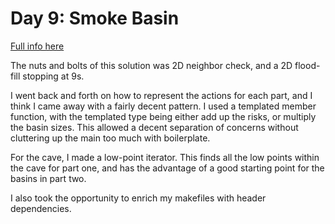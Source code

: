 # Day 9: Smoke Basin

[Full info here](https://adventofcode.com/2021/day/9)

The nuts and bolts of this solution was 2D neighbor check, and a 2D flood-fill
stopping at 9s.

I went back and forth on how to represent the actions for each part, and I think
I came away with a fairly decent pattern. I used a templated member function, with
the templated type being either add up the risks, or multiply the basin sizes.
This allowed a decent separation of concerns without cluttering up the main too
much with boilerplate.

For the cave, I made a low-point iterator. This finds all the low points within
the cave for part one, and has the advantage of a good starting point for the
basins in part two.

I also took the opportunity to enrich my makefiles with header dependencies.
